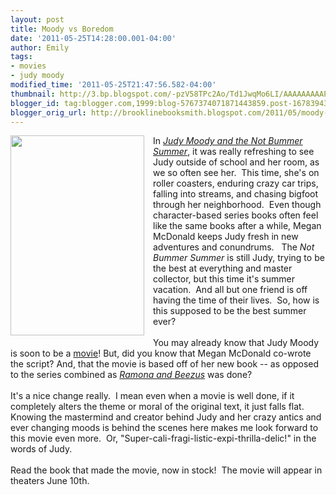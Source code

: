 ```yaml
---
layout: post
title: Moody vs Boredom
date: '2011-05-25T14:28:00.001-04:00'
author: Emily
tags:
- movies
- judy moody
modified_time: '2011-05-25T21:47:56.582-04:00'
thumbnail: http://3.bp.blogspot.com/-pzV58TPc2Ao/Td1JwqMo6LI/AAAAAAAAAP0/CdESCjGgKdI/s72-c/images.jpg
blogger_id: tag:blogger.com,1999:blog-5767374071871443859.post-1678394388273049620
blogger_orig_url: http://brooklinebooksmith.blogspot.com/2011/05/moody-vs-boredom.html
---
```


<div class="separator" style="clear: both; text-align: left;"><a href="http://3.bp.blogspot.com/-pzV58TPc2Ao/Td1JwqMo6LI/AAAAAAAAAP0/CdESCjGgKdI/s1600/images.jpg" imageanchor="1" style="clear: left; cssfloat: left; float: left; margin-bottom: 1em; margin-right: 1em;"><img border="0" height="320" src="http://3.bp.blogspot.com/-pzV58TPc2Ao/Td1JwqMo6LI/AAAAAAAAAP0/CdESCjGgKdI/s320/images.jpg" t8="true" width="214" /></a>In <i><a href="http://www.brooklinebooksmith-shop.com/book/9780763653514">Judy Moody and the Not Bummer Summer</a></i>, it&nbsp;was really refreshing to see Judy outside of school and her room, as we so often see her.&nbsp; This time, she's on roller coasters, enduring crazy car trips, falling into streams,&nbsp;and chasing bigfoot through her neighborhood.&nbsp; Even though character-based series books often feel like the same books after a while, Megan McDonald keeps Judy fresh in new adventures and conundrums.&nbsp;&nbsp; The <i>Not Bummer Summer</i> is still Judy, trying to be the best at everything and master collector, but this time it's summer vacation.&nbsp; And all but one friend is off having the time of their lives.&nbsp; So, how is this supposed to be the best summer ever?</div><br />You may already know that Judy Moody is soon to be a <a href="http://judymoodymovie.com/">movie</a>! But, did you know that Megan McDonald co-wrote the script? And, that the movie is based off of her new book -- as opposed to the series combined as <i><a href="http://brooklinebooksmith.blogspot.com/2010/07/100-ramona-quimby.html">Ramona and Beezus</a></i> was done?<br /><br />It's a nice change really.&nbsp; I mean even when a movie is well done, if it completely alters the theme or moral of the original text, it just falls flat.&nbsp; Knowing the mastermind and creator behind Judy and her crazy antics and ever changing moods is behind the scenes here&nbsp;makes me look forward to this movie even more.&nbsp; Or, "Super-cali-fragi-listic-expi-thrilla-delic!" in the words of Judy.<br /><br />Read the book that made the movie, now in stock!&nbsp; The movie will&nbsp;appear in theaters&nbsp;June 10th.<br /><br /><div class="separator" style="clear: both; text-align: center;"><object class="BLOGGER-youtube-video" classid="clsid:D27CDB6E-AE6D-11cf-96B8-444553540000" codebase="http://download.macromedia.com/pub/shockwave/cabs/flash/swflash.cab#version=6,0,40,0" data-thumbnail-src="http://3.gvt0.com/vi/UukpvGLVWVs/0.jpg" height="266" width="320"><param name="movie" value="http://www.youtube.com/v/UukpvGLVWVs&fs=1&source=uds" /><param name="bgcolor" value="#FFFFFF" /><embed width="320" height="266" src="http://www.youtube.com/v/UukpvGLVWVs&fs=1&source=uds" type="application/x-shockwave-flash"></embed></object></div>